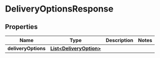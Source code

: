# DeliveryOptionsResponse

## Properties

 Name                | Type                                                | Description | Notes 
---------------------|-----------------------------------------------------|-------------|-------
 **deliveryOptions** | [**List&lt;DeliveryOption&gt;**](DeliveryOption.md) |             | 



